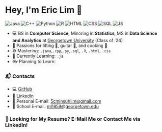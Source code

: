 # Hey, I'm Eric Lim 👋 

![Java](https://img.shields.io/badge/Java-Intermediate-yellow)
![C++](https://img.shields.io/badge/C%2B%2B-Intermediate-yellow)
![Python](https://img.shields.io/badge/Python-Intermediate-yellow)
![R](https://img.shields.io/badge/R-Intermediate-yellow)
![HTML](https://img.shields.io/badge/HTML-Intermediate-yellow)
![CSS](https://img.shields.io/badge/CSS-Intermediate-yellow)
![SQL](https://img.shields.io/badge/SQL-Beginner-brightgreen)
![JS](https://img.shields.io/badge/JS-Beginner-brightgreen)

- 💻 BS in **Computer Science**, Minoring in **Statistics**, MS in **Data Science and Analytics** at [Georgetown University](https://www.georgetown.edu/) (Class of '24)
- 🎉 Passions for lifting 💪, guitar 🎸, and cooking 🍖
- ⚙️ Mastering: `.java`,`.cpp`,`.py`,`.sql`, `.R`, `.html`, `.css`
- 🌱 Currently Learning: `.js`
- 👓 Planning to Learn:


### 📬 Contacts
- 💻 [GitHub](https://github.com/5cminsuhlim)
- 💼 [LinkedIn](https://www.linkedin.com/in/eric-lim-5613ba22a/)
- 📧 Personal E-mail: 5cminsuhlim@gmail.com
- 📧 School E-mail: ml1859@georgetown.edu


### 📃 Looking for My Resume? E-Mail Me or Contact Me via LinkedIn!

